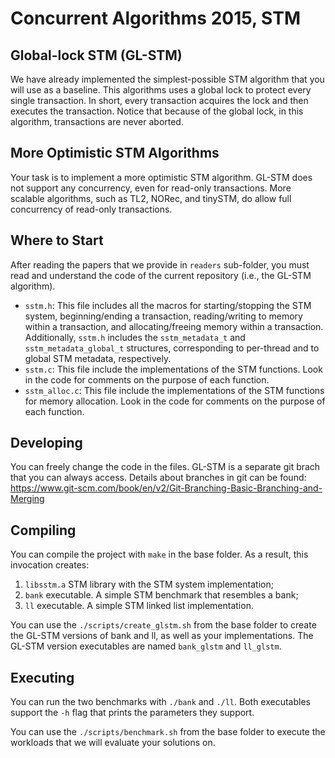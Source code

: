 Concurrent Algorithms 2015, STM
===============================

Global-lock STM (GL-STM)
------------------------

We have already implemented the simplest-possible STM algorithm that you will use as a baseline. This algorithms uses a global lock to protect every single transaction. In short, every transaction acquires the lock and then executes the transaction. Notice that because of the global lock, in this algorithm, transactions are never aborted.

More Optimistic STM Algorithms
------------------------------

Your task is to implement a more optimistic STM algorithm. GL-STM does not support any concurrency, even for read-only transactions. More scalable algorithms, such as TL2, NORec, and tinySTM, do allow full concurrency of read-only transactions.

Where to Start
--------------

After reading the papers that we provide in `readers` sub-folder, you must read and understand the code of the current repository (i.e., the GL-STM algorithm).

* `sstm.h`: This file includes all the macros for starting/stopping the STM system, beginning/ending a transaction, reading/writing to memory within a transaction, and allocating/freeing memory within a transaction. Additionally, `sstm.h` includes the `sstm_metadata_t` and `sstm_metadata_global_t` structures, corresponding to per-thread and to global STM metadata, respectively.
* `sstm.c`: This file include the implementations of the STM functions. Look in the code for comments on the purpose of each function. 
* `sstm_alloc.c`: This file include the implementations of the STM functions for memory allocation. Look in the code for comments on the purpose of each function. 

Developing
----------

You can freely change the code in the files. GL-STM is a separate git brach that you can always access. Details about branches in git can be found: <https://www.git-scm.com/book/en/v2/Git-Branching-Basic-Branching-and-Merging>

Compiling
---------

You can compile the project with `make` in the base folder. As a result, this invocation creates:

1. `libsstm.a` STM library with the STM system implementation;
2. `bank` executable. A simple STM benchmark that resembles a bank;
3. `ll` executable. A simple STM linked list implementation.

You can use the `./scripts/create_glstm.sh` from the base folder to create the GL-STM versions of bank and ll, as well as your implementations. The GL-STM version executables are named `bank_glstm` and `ll_glstm`.

Executing
---------

You can run the two benchmarks with `./bank` and `./ll`. Both executables support the `-h` flag that prints the parameters they support.

You can use the `./scripts/benchmark.sh` from the base folder to execute the workloads that we will evaluate your solutions on.
